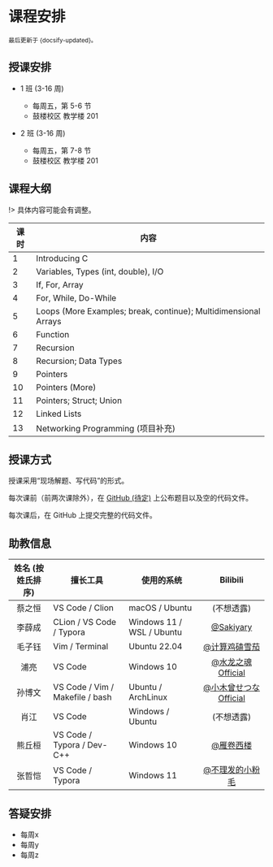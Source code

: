 # 课程安排

<small>最后更新于 {docsify-updated}。</small>

## 授课安排

- 1 班 (3-16 周)
  - 每周五，第 5-6 节
  - 鼓楼校区 教学楼 201

- 2 班 (3-16 周)
  - 每周五，第 7-8 节
  - 鼓楼校区 教学楼 201

## 课程大纲

!> 具体内容可能会有调整。

| 课时 | 内容 |
| ----- | ----- |
| 1 | Introducing C |
| 2 | Variables, Types (int, double), I/O |
| 3 | If, For, Array |
| 4 | For, While, Do-While |
| 5 | Loops (More Examples; break, continue); Multidimensional Arrays |
| 6 | Function |
| 7 | Recursion |
| 8 | Recursion; Data Types |
| 9 | Pointers |
| 10 | Pointers (More) |
| 11 | Pointers; Struct; Union |
| 12 | Linked Lists |
| 13 | Networking Programming (项目补充) |

## 授课方式

授课采用“现场解题、写代码”的形式。

每次课前（前两次课除外），在 [GitHub (待定)]() 上公布题目以及空的代码文件。

每次课后，在 GitHub 上提交完整的代码文件。

## 助教信息

| 姓名 (按姓氏排序) | 擅长工具 | 使用的系统 | Bilibili |
| :---: | ----- | ----- | :---: |
| 蔡之恒 | VS Code / Clion | macOS / Ubuntu | (不想透露) |
| 李薛成 | CLion / VS Code / Typora | Windows 11 / WSL / Ubuntu | [@Sakiyary](https://space.bilibili.com/12502995) |
| 毛子钰 | Vim / Terminal | Ubuntu 22.04 | [@计算鸡磕雪茄](https://space.bilibili.com/454302264) |
| 浦亮 | VS Code | Windows 10 | [@水龙之魂Official](https://space.bilibili.com/4780141) |
| 孙博文 | VS Code / Vim / Makefile / bash | Ubuntu / ArchLinux | [@小木曾せつなOfficial](https://space.bilibili.com/12896246) |
| 肖江 | VS Code | Windows / Ubuntu | (不想透露) |
| 熊丘桓 | VS Code / Typora / Dev-C++ | Windows 10 | [@雁卷西楼](https://space.bilibili.com/679618337) |
| 张哲恺 | VS Code / Typora | Windows 11 | [@不理发的小粉毛](https://space.bilibili.com/330247538) |

## 答疑安排

- 每周x
- 每周y
- 每周z